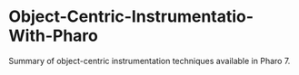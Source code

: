 # Object-Centric-Instrumentatio-With-Pharo
Summary of object-centric instrumentation techniques available in Pharo 7.
